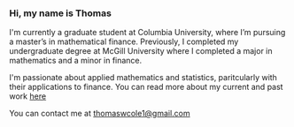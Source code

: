 ### Hi, my name is Thomas

I'm currently a graduate student at Columbia University, where I’m pursuing a master’s in mathematical finance. Previously, I completed my undergraduate degree at McGill University where I completed a major in mathematics and a minor in finance.

I'm passionate about applied mathematics and statistics, paritcularly with their applications to finance. You can read more about my current and past work [here](https://thomaswcole.github.io/)

You can contact me at [thomaswcole1@gmail.com](mailto:thomaswcole1@gmail.com)

<!--s
**thomaswcole/thomaswcole** is a ✨ _special_ ✨ repository because its `README.md` (this file) appears on your GitHub profile.

Here are some ideas to get you started:

- 🔭 I’m currently working on ...
- 🌱 I’m currently learning ...
- 👯 I’m looking to collaborate on ...
- 🤔 I’m looking for help with ...
- 💬 Ask me about ...
- 📫 How to reach me: ...
- 😄 Pronouns: ...
- ⚡ Fun fact: ...
-->
